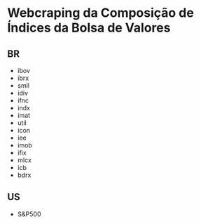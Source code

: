 # Webcraping da Composição de Índices da Bolsa de Valores

## BR
- ibov
- ibrx
- smll
- idiv
- ifnc
- indx
- imat
- util
- icon
- iee
- imob
- ifix
- mlcx
- icb
- bdrx

## US
- S&P500